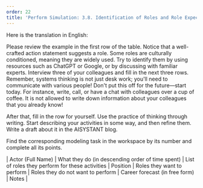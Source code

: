 ```yaml
---
order: 22
title: 'Perform Simulation: 3.8. Identification of Roles and Role Expectations'
---
```


Here is the translation in English:

Please review the example in the first row of the table. Notice that a well-crafted action statement suggests a role. Some roles are culturally conditioned, meaning they are widely used. Try to identify them by using resources such as ChatGPT or Google, or by discussing with familiar experts. Interview three of your colleagues and fill in the next three rows. Remember, systems thinking is not just desk work; you'll need to communicate with various people! Don't put this off for the future—start today. For instance, write, call, or have a chat with colleagues over a cup of coffee. It is not allowed to write down information about your colleagues that you already know!

After that, fill in the row for yourself. Use the practice of thinking through writing. Start describing your activities in some way, and then refine them. Write a draft about it in the AISYSTANT blog.

Find the corresponding modeling task in the workspace by its number and complete all its points.

| Actor (Full Name) | What they do (in descending order of time spent) | List of roles they perform for these activities | Position | Roles they want to perform | Roles they do not want to perform | Career forecast (in free form) | Notes |